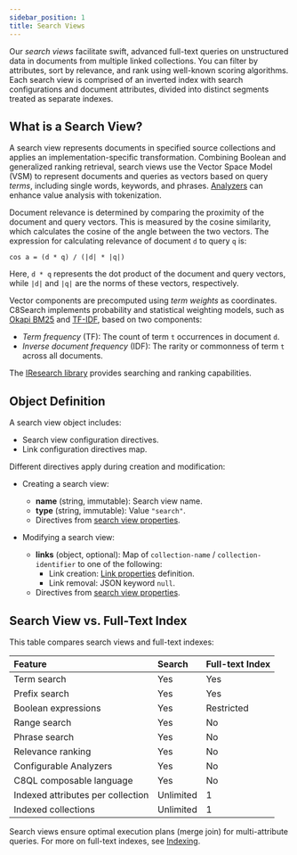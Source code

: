 ```yaml
---
sidebar_position: 1
title: Search Views
---
```


Our _search views_ facilitate swift, advanced full-text queries on unstructured data in documents from multiple linked collections. You can filter by attributes, sort by relevance, and rank using well-known scoring algorithms. Each search view is comprised of an inverted index with search configurations and document attributes, divided into distinct segments treated as separate indexes.

## What is a Search View?


A search view represents documents in specified source collections and applies an implementation-specific transformation. Combining Boolean and generalized ranking retrieval, search views use the Vector Space Model (VSM) to represent documents and queries as vectors based on query _terms_, including single words, keywords, and phrases. [Analyzers](../analyzers.md) can enhance value analysis with tokenization.

Document relevance is determined by comparing the proximity of the document and query vectors. This is measured by the cosine similarity, which calculates the cosine of the angle between the two vectors. The expression for calculating relevance of document `d` to query `q` is:

`cos a = (d * q) / (|d| * |q|)`

Here, `d * q` represents the dot product of the document and query vectors, while `|d|` and `|q|` are the norms of these vectors, respectively.

Vector components are precomputed using _term weights_ as coordinates. C8Search implements probability and statistical weighting models, such as [Okapi BM25](https://en.wikipedia.org/wiki/Okapi_BM25) and [TF-IDF](https://en.wikipedia.org/wiki/Tf%E2%80%93idf), based on two components:

- _Term frequency_ (TF): The count of term `t` occurrences in document `d`.
- _Inverse document frequency_ (IDF): The rarity or commonness of term `t` across all documents.

The [IResearch library](https://github.com/iresearch-toolkit/iresearch) provides searching and ranking capabilities.

## Object Definition

A search view object includes:

- Search view configuration directives.
- Link configuration directives map.

Different directives apply during creation and modification:

- Creating a search view:
  - **name** (string, immutable): Search view name.
  - **type** (string, immutable): Value `"search"`.
  - Directives from [search view properties](optional-properties.md#search-view-properties).

- Modifying a search view:
  - **links** (object, optional): Map of `collection-name` / `collection-identifier` to one of the following:
    - Link creation: [Link properties](optional-properties.md#link-properties) definition.
    - Link removal: JSON keyword `null`.
  - Directives from [search view properties](optional-properties.md#search-view-properties).

## Search View vs. Full-Text Index

This table compares search views and full-text indexes:

| Feature                          | Search | Full-text Index |
|:---------------------------------|:-------|:----------------|
| Term search                      | Yes    | Yes            |
| Prefix search                    | Yes    | Yes            |
| Boolean expressions              | Yes    | Restricted     |
| Range search                     | Yes    | No             |
| Phrase search                    | Yes    | No             |
| Relevance ranking                | Yes    | No             |
| Configurable Analyzers           | Yes    | No             |
| C8QL composable language         | Yes    | No             |
| Indexed attributes per collection| Unlimited| 1             |
| Indexed collections              | Unlimited| 1             |

Search views ensure optimal execution plans (merge join) for multi-attribute queries. For more on full-text indexes, see [Indexing](../../collections/indexing/fulltext-indexes.md).